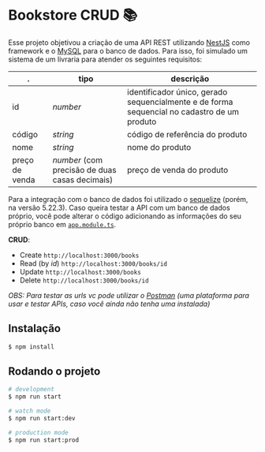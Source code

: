# Bookstore CRUD :books:

Esse projeto objetivou a criação de uma API REST utilizando [NestJS](https://docs.nestjs.com/) como framework e o [MySQL](https://www.mysql.com/) para o banco de dados. Para isso, foi simulado um sistema de um livraria para atender os seguintes requisitos:

 . | tipo | descrição
-------- | ----- | --------
id       | *number* | identificador único, gerado sequencialmente e de forma sequencial no cadastro de um produto
código    | *string* | código de referência do produto
nome     | *string* | nome do produto
preço de venda | *number* (com precisão de duas casas decimais) | preço de venda do produto

Para a integração com o banco de dados foi utilizado o [sequelize](https://docs.nestjs.com/techniques/database#sequelize-integration) (porém, na versão  5.22.3). Caso queira testar a API com um banco de dados próprio, você pode alterar o código adicionando as informações do seu próprio banco em [`app.module.ts`](https://github.com/eireneof/books-api/blob/main/src/app.module.ts#L13).


**CRUD**:
  * Create `http://localhost:3000/books`
  * Read (by *id*) `http://localhost:3000/books/id`
  * Update `http://localhost:3000/books`
  * Delete `http://localhost:3000/books/id`

*OBS: Para testar as urls vc pode utilizar o [Postman](https://www.postman.com/) (uma plataforma para usar e testar APIs, caso você ainda não tenha uma instalada)*



## Instalação

```bash
$ npm install
```

## Rodando o projeto

```bash
# development
$ npm run start

# watch mode
$ npm run start:dev

# production mode
$ npm run start:prod
```
